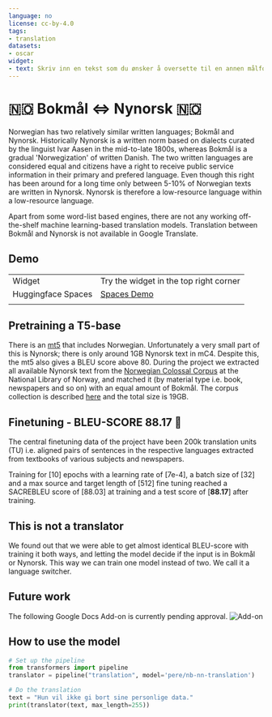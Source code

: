```yaml
---
language: no
license: cc-by-4.0
tags:
- translation
datasets:
- oscar
widget:
- text: Skriv inn en tekst som du ønsker å oversette til en annen målform.
---
```



# 🇳🇴 Bokmål ⇔ Nynorsk 🇳🇴  
Norwegian has two relatively similar written languages; Bokmål and Nynorsk. Historically Nynorsk is a written norm based on dialects curated by the linguist Ivar Aasen in the mid-to-late 1800s, whereas Bokmål is a gradual 'Norwegization' of written Danish.
The two written languages are considered equal and citizens have a right to receive public service information in their primary and prefered language. Even though this right has been around for a long time only between 5-10% of Norwegian texts are written in Nynorsk. Nynorsk is therefore a low-resource language within a low-resource language.

Apart from some word-list based engines, there are not any working off-the-shelf machine learning-based translation models. Translation between Bokmål and Nynorsk is not available in Google Translate. 

## Demo
|   |   |
|---|---|
| Widget                                | Try the widget in the top right corner |
| Huggingface Spaces                    | [Spaces Demo](https://huggingface.co/spaces/NbAiLab/nb2nn)                           |
|   |   |

## Pretraining a T5-base
There is an [mt5](https://huggingface.co/google/mt5-base) that includes Norwegian. Unfortunately a very small part of this is Nynorsk; there is only around 1GB Nynorsk text in mC4. Despite this, the mt5 also gives a BLEU score above 80. During the project we extracted all available Nynorsk text from the [Norwegian Colossal Corpus](https://github.com/NBAiLab/notram/blob/master/guides/corpus_v2_summary.md) at the National Library of Norway, and matched it (by material type i.e. book, newspapers and so on) with an equal amount of Bokmål. The corpus collection is described [here](https://github.com/NBAiLab/notram/blob/master/guides/nb_nn_balanced_corpus.md) and the total size is 19GB. 

## Finetuning - BLEU-SCORE 88.17 🎉
The central finetuning data of the project have been 200k translation units (TU) i.e. aligned pairs of sentences in the respective languages extracted from textbooks of various subjects and newspapers.

Training for [10] epochs with a learning rate of [7e-4], a batch size of [32] and a max source and target length of [512] fine tuning reached a SACREBLEU score of [88.03] at training and a test score of [**88.17**] after training. 

## This is not a translator
We found out that we were able to get almost identical BLEU-score with training it both ways, and letting the model decide if the input is in Bokmål or Nynorsk. This way we can train one model instead of two. We call it a language switcher.

## Future work
The following Google Docs Add-on is currently pending approval.
![Add-on](bm2nn_demo.gif)

## How to use the model
```python
# Set up the pipeline
from transformers import pipeline
translator = pipeline("translation", model='pere/nb-nn-translation')

# Do the translation
text = "Hun vil ikke gi bort sine personlige data."
print(translator(text, max_length=255))

```